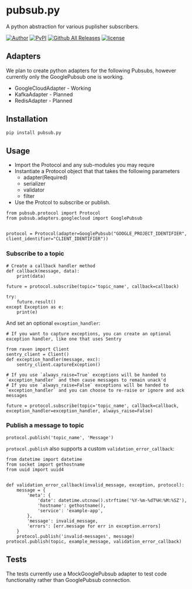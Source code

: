 # pubsub.py

A python abstraction for various puplisher subscribers.

[![Author](http://img.shields.io/badge/author-@superbalist-blue.svg?style=flat-square)](https://twitter.com/superbalist)
[![PyPI](https://img.shields.io/pypi/v/pubsub.py.svg?style=flat-square)](https://pypi.python.org/pypi/pubsub.py)
[![Github All Releases](https://img.shields.io/github/downloads/superbalist/pubsub.py/total.svg?style=flat-square)](https://github.com/Superbalist/pubsub.py)
[![license](https://img.shields.io/github/license/mashape/apistatus.svg?style=flat-square)](https://github.com/Superbalist/pubsub.py)

## Adapters

We plan to create python adapters for the following Pubsubs, however currently only the GooglePubsub one is working.
* GoogleCloudAdapter - Working
* KafkaAdapter - Planned
* RedisAdapter - Planned

## Installation

```bash
pip install pubsub.py
```

## Usage

* Import the Protocol and any sub-modules you may requre
* Instantiate a Protocol object that that takes the following parameters
  * adapter(Required)
  * serializer
  * validator
  * filter
* Use the Protcol to subscribe or publish.

```
from pubsub.protocol import Protocol
from pubsub.adapters.googlecloud import GooglePubsub


protocol = Protocol(adapter=GooglePubsub("GOOGLE_PROJECT_IDENTIFIER", client_identifier="CLIENT_IDENTIFIER"))
```

### Subscribe to a topic

```
# Create a callback handler method
def callback(message, data):
    print(data)

future = protocol.subscribe(topic='topic_name', callback=callback)

try:
    future.result()
except Exception as e:
    print(e)
```

And set an optional `exception_handler`:

```
# If you want to capture exceptions, you can create an optional exception handler, like one that uses Sentry

from raven import Client
sentry_client = Client()
def exception_handler(message, exc):
    sentry_client.captureException()

# If you use `always_raise=True` exceptions will be handed to `exception_handler` and then cause messages to remain unack'd
# If you use `always_raise=False` exceptions will be handed to `exception_handler` and you can choose to re-raise or ignore and ack messages

future = protocol.subscribe(topic='topic_name', callback=callback, exception_handler=exception_handler, always_raise=False)
```

### Publish a message to topic

```
protocol.publish('topic_name', 'Message')
```

`protocol.publish` also supports a custom `validation_error_callback`:

```
from datetime import datetime
from socket import gethostname
from uuid import uuid4


def validation_error_callback(invalid_message, exception, protocol):
    message = {
        'meta': {
            'date': datetime.utcnow().strftime('%Y-%m-%dT%H:%M:%SZ'),
            'hostname': gethostname(),
            'service': 'example-app',
        },
        'message': invalid_message,
        'errors': [err.message for err in exception.errors]
    }
    protocol.publish('invalid-messages', message)
protocol.publish(topic, example_message, validation_error_callback)
```

## Tests

The tests currently use a MockGooglePubsub adapter to test code functionality rather than GooglePubsub connection.
